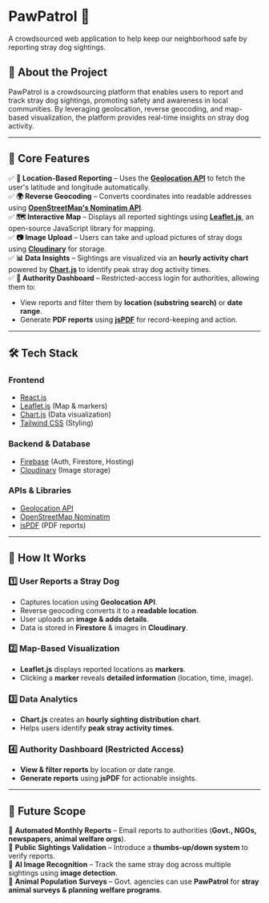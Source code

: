 # PawPatrol 🐾

A crowdsourced web application to help keep our neighborhood safe by reporting stray dog sightings.

## 🚀 About the Project  

PawPatrol is a crowdsourcing platform that enables users to report and track stray dog sightings, promoting safety and awareness in local communities. By leveraging geolocation, reverse geocoding, and map-based visualization, the platform provides real-time insights on stray dog activity.

---

## 🔹 Core Features  

✅ **📍 Location-Based Reporting** – Uses the **[Geolocation API](https://developer.mozilla.org/en-US/docs/Web/API/Geolocation_API)** to fetch the user's latitude and longitude automatically.  
✅ **🌍 Reverse Geocoding** – Converts coordinates into readable addresses using **[OpenStreetMap's Nominatim API](https://nominatim.org/release-docs/latest/)**.  
✅ **🗺️ Interactive Map** – Displays all reported sightings using **[Leaflet.js](https://leafletjs.com/)**, an open-source JavaScript library for mapping.  
✅ **📷 Image Upload** – Users can take and upload pictures of stray dogs using **[Cloudinary](https://cloudinary.com/documentation/react_integration)** for storage.  
✅ **📊 Data Insights** – Sightings are visualized via an **hourly activity chart** powered by **[Chart.js](https://www.chartjs.org/)** to identify peak stray dog activity times.  
✅ **🔑 Authority Dashboard** – Restricted-access login for authorities, allowing them to:  
  - View reports and filter them by **location (substring search)** or **date range**.  
  - Generate **PDF reports** using **[jsPDF](https://github.com/parallax/jsPDF)** for record-keeping and action.  

---

## 🛠️ Tech Stack  

### **Frontend**  
- [React.js](https://react.dev/)  
- [Leaflet.js](https://leafletjs.com/) (Map & markers)  
- [Chart.js](https://www.chartjs.org/) (Data visualization)  
- [Tailwind CSS](https://tailwindcss.com/) (Styling)  

### **Backend & Database**  
- [Firebase](https://firebase.google.com/) (Auth, Firestore, Hosting)  
- [Cloudinary](https://cloudinary.com/documentation/react_integration) (Image storage)  

### **APIs & Libraries**  
- [Geolocation API](https://developer.mozilla.org/en-US/docs/Web/API/Geolocation_API)  
- [OpenStreetMap Nominatim](https://nominatim.org/release-docs/latest/)  
- [jsPDF](https://github.com/parallax/jsPDF) (PDF reports)  

---

## 📍 How It Works  

### 1️⃣ User Reports a Stray Dog  
- Captures location using **Geolocation API**.  
- Reverse geocoding converts it to a **readable location**.  
- User uploads an **image & adds details**.  
- Data is stored in **Firestore** & images in **Cloudinary**.  

### 2️⃣ Map-Based Visualization  
- **Leaflet.js** displays reported locations as **markers**.  
- Clicking a **marker** reveals **detailed information** (location, time, image).  

### 3️⃣ Data Analytics  
- **Chart.js** creates an **hourly sighting distribution chart**.  
- Helps users identify **peak stray activity times**.  

### 4️⃣ Authority Dashboard (Restricted Access)  
- **View & filter reports** by location or date range.  
- **Generate reports** using **jsPDF** for actionable insights.  

---

## 📌 Future Scope  

🔹 **Automated Monthly Reports** – Email reports to authorities (**Govt., NGOs, newspapers, animal welfare orgs**).  
🔹 **Public Sightings Validation** – Introduce a **thumbs-up/down system** to verify reports.  
🔹 **AI Image Recognition** – Track the same stray dog across multiple sightings using **image detection**.  
🔹 **Animal Population Surveys** – Govt. agencies can use **PawPatrol** for **stray animal surveys & planning welfare programs**.  
